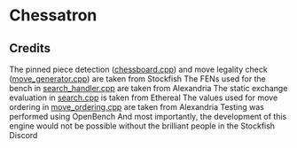 # Chessatron


## Credits

The pinned piece detection ([chessboard.cpp](src/chessboard.cpp#L475)) and move legality check ([move_generator.cpp](src/move_generator.cpp#98)) are taken from Stockfish
The FENs used for the bench in [search_handler.cpp](src/search_handler.cpp#L88) are taken from Alexandria
The static exchange evaluation in [search.cpp](src/search.cpp#L81) is taken from Ethereal
The values used for move ordering in [move_ordering.cpp](src/move_ordering.cpp) are taken from Alexandria
Testing was performed using OpenBench
And most importantly, the development of this engine would not be possible without the brilliant people in the Stockfish Discord